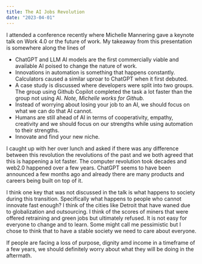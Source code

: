 ```yaml
---
title: The AI Jobs Revolution
date: "2023-04-01"
---
```


I attended a conference recently where Michelle Mannering gave a keynote talk on Work 4.0 or the future of work. My takeaway from this presentation is somewhere along the lines of

- ChatGPT and LLM AI models are the first commercially viable and available AI poised to change the nature of work.
- Innovations in automation is something that happens constantly. Calculators caused a similar uproar to ChatGPT when it first debuted.
- A case study is discussed where developers were split into two groups. The group using Github Copilot completed the task a lot faster than the group not using AI. _Note, Michelle works for Github._
- Instead of worrying about losing your job to an AI, we should focus on what we can do that AI cannot.
- Humans are still ahead of AI in terms of cooperativity, empathy, creativity and we should focus on our strengths while using automation to their strengths.
- Innovate and find your new niche.

I caught up with her over lunch and asked if there was any difference between this revolution the revolutions of the past and we both agreed that this is happening a lot faster. The computer revolution took decades and web2.0 happened over a few years. ChatGPT seems to have been announced a few months ago and already there are many products and careers being built on top of it.

I think one key that was not discussed in the talk is what happens to society during this transition. Specifically what happens to people who cannot innovate fast enough? I think of the cities like Detroit that have waned due to globalization and outsourcing. I think of the scores of miners that were offered retraining and green jobs but ultimately refused. It is not easy for everyone to change and to learn. Some might call me pessimistic but I chose to think that to have a stable society we need to care about everyone.

If people are facing a loss of purpose, dignity amd income in a timeframe of a few years, we should definitely worry about what they will be doing in the aftermath.
